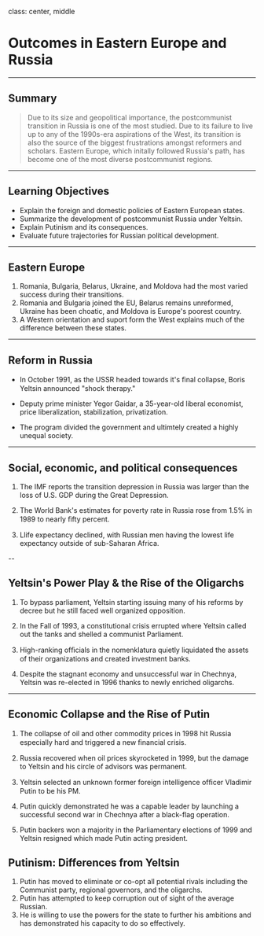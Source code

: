 class: center, middle

# Outcomes in Eastern Europe and Russia
---

## Summary 

>Due to its size and geopolitical importance, the postcommunist transition in Russia is one of the most studied. Due to its failure to live up to any of the 1990s-era aspirations of the West, its transition is also the source of the biggest frustrations amongst reformers and scholars. Eastern Europe, which initally followed Russia's path, has become one of the most diverse postcommunist regions.

---

## Learning Objectives

* Explain the foreign and domestic policies of Eastern European states.
* Summarize the development of postcommunist Russia under Yeltsin.
* Explain Putinism and its consequences.
* Evaluate future trajectories for Russian political development.

---

## Eastern Europe

1. Romania, Bulgaria, Belarus, Ukraine, and Moldova had the most varied success during their transitions.
2. Romania and Bulgaria joined the EU, Belarus remains unreformed, Ukraine has been choatic, and Moldova is Europe's poorest country.
3. A Western orientation and suport form the West explains much of the difference between these states.

---
## Reform in Russia

* In October 1991, as the USSR headed towards it's ﬁnal collapse, Boris Yeltsin announced "shock therapy."

* Deputy prime minister Yegor Gaidar, a 35-year-old liberal economist, price liberalization, stabilization, privatization.

* The program divided the government and ultimtely created a highly unequal society.

---

## Social, economic, and political consequences

1. The IMF reports the transition depression in Russia was larger than the loss of U.S. GDP during the Great Depression.

2. The World Bank's estimates for poverty rate in Russia rose from 1.5% in 1989 to nearly ﬁfty percent.

3. Llife expectancy declined, with Russian men having the lowest life expectancy outside of sub-Saharan Africa.

--

## Yeltsin's Power Play & the Rise of the Oligarchs

1. To bypass parliament, Yeltsin starting issuing many of his reforms by decree but he still faced well organized opposition.

2. In the Fall of 1993, a constitutional crisis errupted where Yeltsin called out the tanks and shelled a communist Parliament.

3. High-ranking ofﬁcials in the nomenklatura quietly liquidated the assets of their organizations and created investment banks.

4. Despite the stagnant economy and unsuccessful war in Chechnya, Yeltsin was re-elected in 1996 thanks to newly enriched oligarchs.

---

## Economic Collapse and the Rise of Putin

1. The collapse of oil and other commodity prices in 1998 hit Russia especially hard and triggered a new ﬁnancial crisis.

1. Russia  recovered when oil prices skyrocketed in 1999, but the damage to Yeltsin and his circle of advisors was permanent.

3. Yeltsin selected an unknown former foreign intelligence ofﬁcer Vladimir Putin to be his PM.

1. Putin quickly demonstrated he was a capable leader by launching a successful second war in Chechnya after a black-flag operation.

2. Putin backers won a majority in the Parliamentary elections of 1999 and Yeltsin resigned which made Putin acting president.

## Putinism: Differences from Yeltsin

1. Putin has moved to eliminate or co-opt all potential rivals including the Communist party, regional governors, and the oligarchs.
2. Putin has attempted to keep corruption out of sight of the average Russian.
3. He is willing to use the powers for the state to further his ambitions and has demonstrated his capacity to do so effectively.
